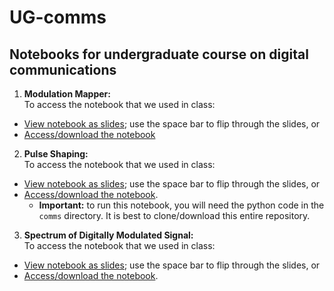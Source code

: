 # UG-comms

## Notebooks for undergraduate course on digital communications

1. **Modulation Mapper:**</br>
To access the notebook that we used in class:
* [View notebook as slides](https://nbviewer.org/format/slides/github/bepepa/UG-comms/blob/main/notebooks/010_mod_mapper.ipynb#/); use the space bar to flip through the slides, or
* [Access/download the notebook](https://github.com/bepepa/UG-comms/blob/main/notebooks/010_mod_mapper.ipynb)

2. **Pulse Shaping:**</br>
To access the notebook that we used in class:
* [View notebook as slides](https://nbviewer.org/format/slides/github/bepepa/UG-comms/blob/main/notebooks/020_pulse_shaping.ipynb#/); use the space bar to flip through the slides, or
* [Access/download the notebook](https://github.com/bepepa/UG-comms/blob/main/notebooks/020_pulse_shaping.ipynb).
  + **Important:** to run this notebook, you will need the python code in the `comms` directory. It is best to clone/download this entire repository.

3. **Spectrum of Digitally Modulated Signal:**</br>
To access the notebook that we used in class:
* [View notebook as slides](https://nbviewer.org/format/slides/github/bepepa/UG-comms/blob/main/notebooks/025_psd_pulses.ipynb#/); use the space bar to flip through the slides, or
* [Access/download the notebook](https://github.com/bepepa/UG-comms/blob/main/notebooks/025_psd_pulses.ipynb).



